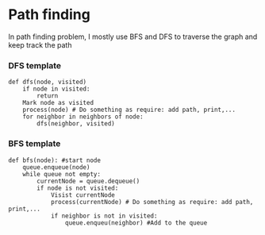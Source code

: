 # Path finding
In path finding problem, I mostly use BFS and DFS to traverse the graph and keep track the path
### DFS template
```plaintext
def dfs(node, visited)
    if node in visited:
        return
    Mark node as visited
    process(node) # Do something as require: add path, print,...
    for neighbor in neighbors of node:
        dfs(neighbor, visited)
```
### BFS template
```plaintext
def bfs(node): #start node
    queue.enqueue(node)
    while queue not empty:
        currentNode = queue.dequeue()
        if node is not visited:
            Visist currentNode
            process(currentNode) # Do something as require: add path, print,...
            if neighbor is not in visited:
                queue.enqueu(neighbor) #Add to the queue
```